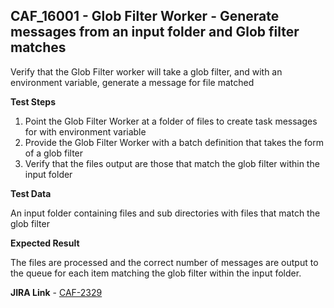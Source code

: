 ## CAF_16001 - Glob Filter Worker - Generate messages from an input folder and Glob filter matches ##

Verify that the Glob Filter worker will take a glob filter, and with an environment variable, generate a message for file matched

**Test Steps**

1. Point the Glob Filter Worker at a folder of files to create task messages for with environment variable
2. Provide the Glob Filter Worker with a batch definition that takes the form of a glob filter
3. Verify that the files output are those that match the glob filter within the input folder

**Test Data**

An input folder containing files and sub directories with files that match the glob filter

**Expected Result**

The files are processed and the correct number of messages are output to the queue for each item matching the glob filter within the input folder.

**JIRA Link** - [CAF-2329](https://jira.autonomy.com/browse/CAF-2329)

